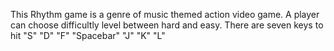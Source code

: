 This Rhythm game is a genre of music themed action video game.
A player can choose difficultly level between hard and easy.
There are seven keys to hit "S" "D" "F" "Spacebar" "J" "K" "L"
